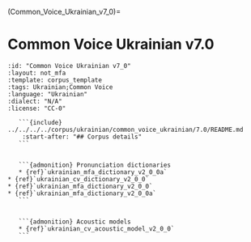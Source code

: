 
(Common_Voice_Ukrainian_v7_0)=
# Common Voice Ukrainian v7.0

``````{corpus} Common Voice Ukrainian v7.0
:id: "Common Voice Ukrainian v7_0"
:layout: not_mfa
:template: corpus_template
:tags: Ukrainian;Common Voice
:language: "Ukrainian"
:dialect: "N/A"
:license: "CC-0"

   ```{include} ../../../../corpus/ukrainian/common_voice_ukrainian/7.0/README.md
    :start-after: "## Corpus details"
   ```


   ```{admonition} Pronunciation dictionaries
   * {ref}`ukrainian_mfa_dictionary_v2_0_0a`
* {ref}`ukrainian_cv_dictionary_v2_0_0`
* {ref}`ukrainian_mfa_dictionary_v2_0_0`
* {ref}`ukrainian_mfa_dictionary_v2_0_0a`
   ```


   ```{admonition} Acoustic models
   * {ref}`ukrainian_cv_acoustic_model_v2_0_0`
   ```
``````
